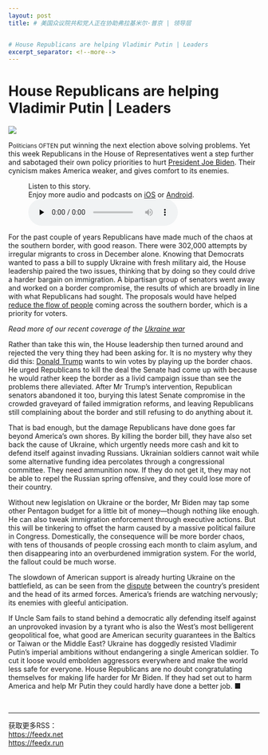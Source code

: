 ```yaml
---
layout: post
title: # 美国众议院共和党人正在协助弗拉基米尔·普京 | 领导层


# House Republicans are helping Vladimir Putin | Leaders
excerpt_separator: <!--more-->
---
```



<!--more-->

# House Republicans are helping Vladimir Putin | Leaders

<img src="https://images.weserv.nl/?url=www.economist.com/img/b/1280/720/90/media-assets/image/20240210_LDD003.jpg" /><div></div><p><span>P</span><small>oliticians OFTEN</small> put winning the next election above solving problems. Yet this week Republicans in the House of Representatives went a step further and sabotaged their own policy priorities to hurt <a href="https://www.economist.com/finance-and-economics/2024/01/30/bidenomics-is-an-unfinished-revolution-what-would-four-more-years-mean">President Joe Biden</a>. Their cynicism makes America weaker, and gives comfort to its enemies.</p><div><figure><div><figcaption>Listen to this story.</figcaption> <span>Enjoy more audio and podcasts on<!-- --> <a href="https://www.economist.comhttps://economist-app.onelink.me/d2eC/bed1b25" id="audio-ios-cta" rel="noreferrer" target="_blank">iOS</a> <!-- -->or<!-- --> <a href="https://www.economist.comhttps://economist-app.onelink.me/d2eC/7f3c199" id="audio-android-cta" rel="noreferrer" target="_blank">Android</a>.</span></div><audio controls="" id="audio-player" preload="none" src="https://www.economist.com/media-assets/audio/007%20Leaders%20-%20America_s%20Congress-853872430f032c2b2dea3f238d458062.mp3" title="House Republicans are helping Vladimir Putin"><p>Your browser does not support the &lt;audio&gt; element.</p></audio><div><div></div></div></figure></div><p>For the past couple of years Republicans have made much of the chaos at the southern border, with good reason. There were 302,000 attempts by irregular migrants to cross in December alone. Knowing that Democrats wanted to pass a bill to supply Ukraine with fresh military aid, the House leadership paired the two issues, thinking that by doing so they could drive a harder bargain on immigration. A bipartisan group of senators went away and worked on a border compromise, the results of which are broadly in line with what Republicans had sought. The proposals would have helped <a href="https://www.economist.com/united-states/2024/02/06/what-the-death-of-americas-border-bill-says-about-toxic-congressional-politics">reduce the flow of people</a> coming across the southern border, which is a priority for voters.</p><div><div><div id="econ-1"></div></div></div><aside><p><i>Read more of our recent coverage of the <a href="https://www.economist.com/ukraine-crisis">Ukraine war</a></i></p></aside><p>Rather than take this win, the House leadership then turned around and rejected the very thing they had been asking for. It is no mystery why they did this: <a href="https://www.economist.com/graphic-detail/2024/02/01/donald-trumps-legal-fees-are-draining-his-campaign-funds">Donald Trump</a> wants to win votes by playing up the border chaos. He urged Republicans to kill the deal the Senate had come up with because he would rather keep the border as a livid campaign issue than see the problems there alleviated. After Mr Trump’s intervention, Republican senators abandoned it too, burying this latest Senate compromise in the crowded graveyard of failed immigration reforms, and leaving Republicans still complaining about the border and still refusing to do anything about it.</p><p>That is bad enough, but the damage Republicans have done goes far beyond America’s own shores. By killing the border bill, they have also set back the cause of Ukraine, which urgently needs more cash and kit to defend itself against invading Russians. Ukrainian soldiers cannot wait while some alternative funding idea percolates through a congressional committee. They need ammunition now. If they do not get it, they may not be able to repel the Russian spring offensive, and they could lose more of their country.</p><p>Without new legislation on Ukraine or the border, Mr Biden may tap some other Pentagon budget for a little bit of money—though nothing like enough. He can also tweak immigration enforcement through executive actions. But this will be tinkering to offset the harm caused by a massive political failure in Congress. Domestically, the consequence will be more border chaos, with tens of thousands of people crossing each month to claim asylum, and then disappearing into an overburdened immigration system. For the world, the fallout could be much worse. </p><div><div><div id="econ-2"></div></div></div><p>The slowdown of American support is already hurting Ukraine on the battlefield, as can be seen from the <a href="https://www.economist.com/europe/2024/01/30/the-feud-between-ukraines-president-and-army-chief-boils-over">dispute</a> between the country’s president and the head of its armed forces. America’s friends are watching nervously; its enemies with gleeful anticipation. </p><p>If Uncle Sam fails to stand behind a democratic ally defending itself against an unprovoked invasion by a tyrant who is also the West’s most belligerent geopolitical foe, what good are American security guarantees in the Baltics or Taiwan or the Middle East? Ukraine has doggedly resisted Vladimir Putin’s imperial ambitions without endangering a single American soldier. To cut it loose would embolden aggressors everywhere and make the world less safe for everyone. House Republicans are no doubt congratulating themselves for making life harder for Mr Biden. If they had set out to harm America and help Mr Putin they could hardly have done a better job. <span>■</span></p><br /><hr /><div>获取更多RSS：<br /><a href="https://feedx.net" style="color: orange;" target="_blank">https://feedx.net</a> <br /><a href="https://feedx.run" style="color: orange;" target="_blank">https://feedx.run</a><br /></div>
